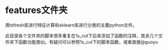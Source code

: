 # features文件夹

用tsfresh库进行特征计算和sklearn库进行分类的主要python文件。

此目录各个文件夹的脚本很多重复在1s_cut下后来添加了函数的注释，其余几个文件夹下函数功能类似。有疑问可以参照1s_cut下的脚本函数，或者直接@guoyu
